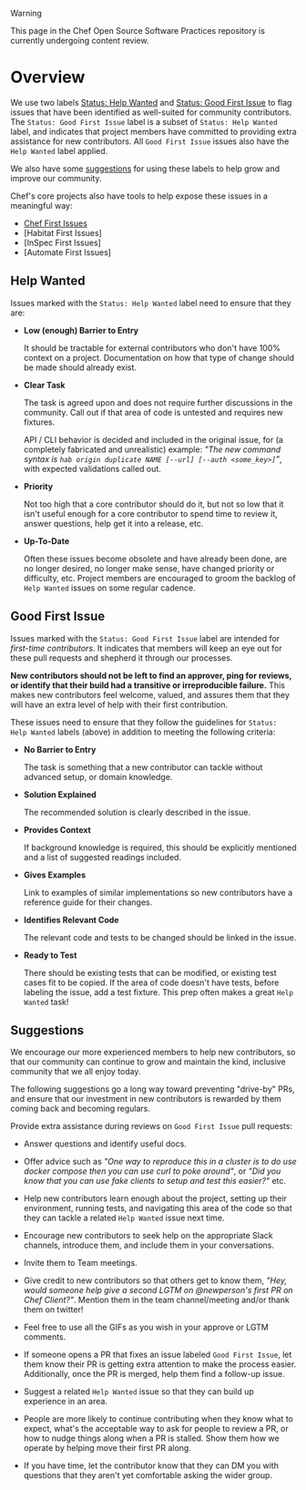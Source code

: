 > [!WARNING]
> This page in the Chef Open Source Software Practices repository is currently undergoing content review.

# Overview

We use two labels [Status: Help Wanted](#help-wanted) and [Status: Good First Issue](#good-first-issue) to flag issues that have been identified as well-suited for community contributors. The `Status: Good First Issue` label is a subset of `Status: Help Wanted` label, and indicates that project members have committed to providing extra assistance for new contributors. All `Good First Issue` issues also have the `Help Wanted` label applied.

We also have some [suggestions](#suggestions) for using these labels to help
grow and improve our community.

Chef's core projects also have tools to help expose these issues in a meaningful way:

- [Chef First Issues](https://chef.github.io/jump-in/)
- [Habitat First Issues]
- [InSpec First Issues]
- [Automate First Issues]

## Help Wanted

Issues marked with the `Status: Help Wanted` label need to ensure that they are:

- **Low (enough) Barrier to Entry**

  It should be tractable for external contributors who don't have 100% context on a project. Documentation on how that type of change should be made should already exist.

- **Clear Task**

  The task is agreed upon and does not require further discussions in the community. Call out if that area of code is untested and requires new fixtures.

  API / CLI behavior is decided and included in the original issue, for (a completely fabricated and unrealistic) example: _"The new command syntax is `hab origin duplicate NAME [--url] [--auth <some_key>]`"_, with expected validations called out.

- **Priority**

  Not too high that a core contributor should do it, but not so low that it isn't useful enough for a core contributor to spend time to review it, answer questions, help get it into a release, etc.

- **Up-To-Date**

  Often these issues become obsolete and have already been done, are no longer desired, no longer make sense, have changed priority or difficulty, etc. Project members are encouraged to groom the backlog of `Help Wanted` issues on some regular cadence.

## Good First Issue

Issues marked with the `Status: Good First Issue` label are intended for _first-time contributors_. It indicates that members will keep an eye out for these pull requests and shepherd it through our processes.

**New contributors should not be left to find an approver, ping for reviews, or identify that their build had a transitive or irreproducible failure.** This makes new contributors feel welcome, valued, and assures them that they will have an extra level of help with their first contribution.

These issues need to ensure that they follow the guidelines for `Status: Help Wanted` labels (above) in addition to meeting the following criteria:

- **No Barrier to Entry**

  The task is something that a new contributor can tackle without advanced setup, or domain knowledge.

- **Solution Explained**

  The recommended solution is clearly described in the issue.

- **Provides Context**

  If background knowledge is required, this should be explicitly mentioned and a list of suggested readings included.

- **Gives Examples**

  Link to examples of similar implementations so new contributors have a reference guide for their changes.

- **Identifies Relevant Code**

  The relevant code and tests to be changed should be linked in the issue.

- **Ready to Test**

  There should be existing tests that can be modified, or existing test cases fit to be copied. If the area of code doesn't have tests, before labeling the issue, add a test fixture. This prep often makes a great `Help Wanted` task!

## Suggestions

We encourage our more experienced members to help new contributors, so that our community can continue to grow and maintain the kind, inclusive community that we all enjoy today.

The following suggestions go a long way toward preventing "drive-by" PRs, and ensure that our investment in new contributors is rewarded by them coming back and becoming regulars.

Provide extra assistance during reviews on `Good First Issue` pull requests:

- Answer questions and identify useful docs.
- Offer advice such as _"One way to reproduce this in a cluster is to do use docker compose then you can use curl to poke around"_, or _"Did you know that you can use fake clients to setup and test this easier?"_ etc.
- Help new contributors learn enough about the project, setting up their environment, running tests, and navigating this area of the code so that they can tackle a related `Help Wanted` issue next time.

- Encourage new contributors to seek help on the appropriate Slack channels, introduce them, and include them in your conversations.
- Invite them to Team meetings.
- Give credit to new contributors so that others get to know them, _"Hey, would someone help give a second LGTM on @newperson's first PR on Chef Client?"_. Mention them in the team channel/meeting and/or thank them on twitter!
- Feel free to use all the GIFs as you wish in your approve or LGTM comments.
- If someone opens a PR that fixes an issue labeled `Good First Issue`, let them know their PR is getting extra attention to make the process easier. Additionally, once the PR is merged, help them find a follow-up issue.
- Suggest a related `Help Wanted` issue so that they can build up experience in an area.
- People are more likely to continue contributing when they know what to expect, what's the acceptable way to ask for people to review a PR, or how to nudge things along when a PR is stalled. Show them how we operate by helping move their first PR along.
- If you have time, let the contributor know that they can DM you with questions that they aren't yet comfortable asking the wider group.
